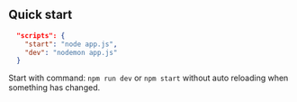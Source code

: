 ## Quick start

```json
  "scripts": {
    "start": "node app.js",
    "dev": "nodemon app.js"
  }
```

Start with command: `npm run dev` or `npm start` without auto reloading when something has changed.

